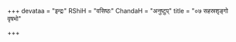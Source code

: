 +++
devataa = "इन्द्रः"
RShiH = "वसिष्ठः"
ChandaH = "अनुष्टुप्"
title = "०७ सहस्रशृङ्गो वृषभो"

+++
